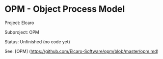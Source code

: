# OPM - Object Process Model

Project: Elcaro

Subproject: OPM

Status: Unfinished (no code yet)

See: [OPM] (https://github.com/Elcaro-Software/opm/blob/master/opm.md)
